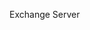 <Token xmlns:xlink="http://www.w3.org/1999/xlink">Exchange Server</Token>

<!--HONumber=Mar16_HO2-->


